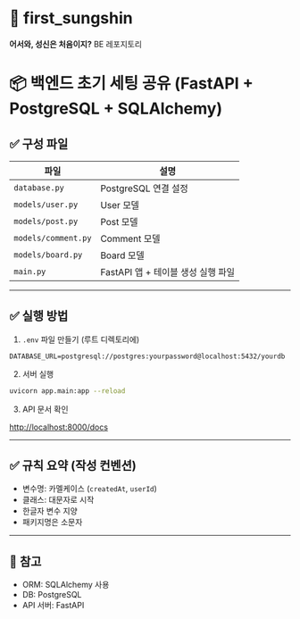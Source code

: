 # 🔮 first_sungshin
**어서와, 성신은 처음이지?** BE 레포지토리


# 📦 백엔드 초기 세팅 공유 (FastAPI + PostgreSQL + SQLAlchemy)

## ✅ 구성 파일

| 파일                  | 설명                       |
|---------------------|--------------------------|
| `database.py`       | PostgreSQL 연결 설정         |
| `models/user.py`    | User 모델                  |
| `models/post.py`    | Post 모델                  |
| `models/comment.py` | Comment 모델               |
| `models/board.py`   | Board 모델                 |
| `main.py`           | FastAPI 앱 + 테이블 생성 실행 파일 |

---

## ✅ 실행 방법

1. `.env` 파일 만들기 (루트 디렉토리에)

```env
DATABASE_URL=postgresql://postgres:yourpassword@localhost:5432/yourdb
```

2. 서버 실행

```bash
uvicorn app.main:app --reload
```

3. API 문서 확인

[http://localhost:8000/docs](http://localhost:8000/docs)

---

## ✅ 규칙 요약 (작성 컨벤션)

- 변수명: 카멜케이스 (`createdAt`, `userId`)
- 클래스: 대문자로 시작
- 한글자 변수 지양
- 패키지명은 소문자

---

## 📌 참고

- ORM: SQLAlchemy 사용
- DB: PostgreSQL
- API 서버: FastAPI

